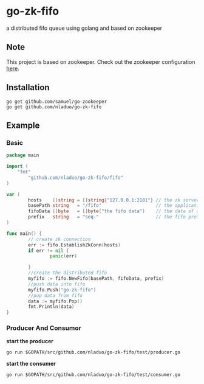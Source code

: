 # go-zk-fifo
a distributed fifo queue using golang and based on zookeeper

## Note
This project is based on zookeeper. Check out the zookeeper configuration <a href="http://zookeeper.apache.org/doc/r3.4.6/zookeeperStarted.html">here</a>.

## Installation
```
go get github.com/samuel/go-zookeeper
go get github.com/nladuo/go-zk-fifo   
```
## Example
### Basic
```go
package main

import (
    "fmt"
        "github.com/nladuo/go-zk-fifo/fifo"
)

var (
        hosts    []string = []string{"127.0.0.1:2181"} // the zk server list
        basePath string   = "/fifo"                    // the application znode, you can create it by your self
        fifoData []byte   = []byte("the fifo data")    // the data of application's znode
        prefix   string   = "seq-"                     // the fifo prefix
)

func main() {
        // create zk connection
        err := fifo.EstablishZkConn(hosts)
        if err != nil {
                panic(err)

        }
        //create the distributed fifo
        myfifo := fifo.NewFifo(basePath, fifoData, prefix)
        //push data into fifo
        myfifo.Push("go-zk-fifo")
        //pop data from fifo
        data := myfifo.Pop()
        fmt.Println(data)
}

```
### Producer And Consumor
<b>start the producer</b>
```shell
go run $GOPATH/src/github.com/nladuo/go-zk-fifo/test/producer.go
```
<b>start the consumer</b>
```shell
go run $GOPATH/src/github.com/nladuo/go-zk-fifo/test/consumer.go
```
